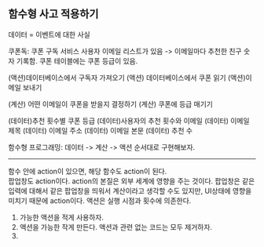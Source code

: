 ## 함수형 사고 적용하기
데이터 = 이벤트에 대한 사실

쿠폰독: 쿠폰 구독 서비스
사용자 이메일 리스트가 있음 -> 이메일마다 추천한 친구 숫자 기록함. 
쿠폰 테이블에는 쿠폰 등급이 있음.

(액션)데이터베이스에서 구독자 가져오기
(액션) 데이터베이스에서 쿠폰 읽기
(액션)이메일 보내기

(계산) 어떤 이메일이 쿠폰을 받을지 결정하기
(계산) 쿠폰에 등급 매기기

(데이터)추천 횟수별 쿠폰 등급
(데이터)사용자의 추천 횟수와 이메일
(데이터) 이메일 제목
(데이터) 이메일 주소
(데이터) 이메일 본문
(데이터) 추천 수

함수형 프로그래밍: 데이터 -> 계산 -> 액션 순서대로 구현해보자.

---
함수 안에 action이 있으면, 해당 함수도 action이 된다.  
팝업창도 action이다. action의 본질은 외부 세계에 영향을 주는 것이다. 
팝업창은 같은 입력에 대해서 같은 팝업창을 띄워서 계산이라고 생각할 수도 있지만, UI상태에 영향을 미치기 때문에 action이다.
액션은 실행 시점과 횟수에 의존한다.

1. 가능한 액션을 적게 사용하자. 
2. 액션을 가능한 작게 만든다. 액션과 관련 없는 코드는 모두 제거하자.
3. 

